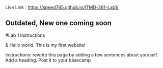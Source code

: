 Live Link : https://speed785.github.io/ITMD-361-Lab1/

## Outdated, New one coming soon

#Lab 1 Instructions


<!DOCTYPE html>
<html lang=“en”>
<head>
	<meta charset=“UTF-8”>
	<title>ITMD-361 Internet Technologies and Web Design</title>
</head>
<body>
  <p>&amp; Hello world. This is my first website!</p>
  <p>Instructions: rewrite this page by adding a few sentences about yourself. Add a heading. Post it to your basecamp</p>
</body>
</html>
